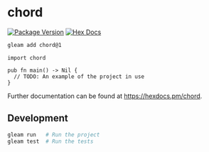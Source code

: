 # chord

[![Package Version](https://img.shields.io/hexpm/v/chord)](https://hex.pm/packages/chord)
[![Hex Docs](https://img.shields.io/badge/hex-docs-ffaff3)](https://hexdocs.pm/chord/)

```sh
gleam add chord@1
```
```gleam
import chord

pub fn main() -> Nil {
  // TODO: An example of the project in use
}
```

Further documentation can be found at <https://hexdocs.pm/chord>.

## Development

```sh
gleam run   # Run the project
gleam test  # Run the tests
```
